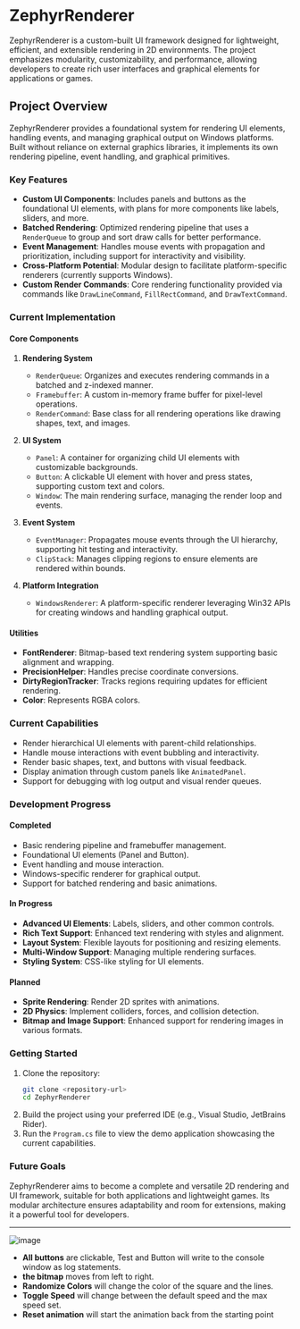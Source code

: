 # ZephyrRenderer

ZephyrRenderer is a custom-built UI framework designed for lightweight, efficient, and extensible rendering in 2D environments. The project emphasizes modularity, customizability, and performance, allowing developers to create rich user interfaces and graphical elements for applications or games.

## **Project Overview**
ZephyrRenderer provides a foundational system for rendering UI elements, handling events, and managing graphical output on Windows platforms. Built without reliance on external graphics libraries, it implements its own rendering pipeline, event handling, and graphical primitives.

### **Key Features**
- **Custom UI Components**: Includes panels and buttons as the foundational UI elements, with plans for more components like labels, sliders, and more.
- **Batched Rendering**: Optimized rendering pipeline that uses a `RenderQueue` to group and sort draw calls for better performance.
- **Event Management**: Handles mouse events with propagation and prioritization, including support for interactivity and visibility.
- **Cross-Platform Potential**: Modular design to facilitate platform-specific renderers (currently supports Windows).
- **Custom Render Commands**: Core rendering functionality provided via commands like `DrawLineCommand`, `FillRectCommand`, and `DrawTextCommand`.

### **Current Implementation**
#### **Core Components**
1. **Rendering System**
   - `RenderQueue`: Organizes and executes rendering commands in a batched and z-indexed manner.
   - `Framebuffer`: A custom in-memory frame buffer for pixel-level operations.
   - `RenderCommand`: Base class for all rendering operations like drawing shapes, text, and images.

2. **UI System**
   - `Panel`: A container for organizing child UI elements with customizable backgrounds.
   - `Button`: A clickable UI element with hover and press states, supporting custom text and colors.
   - `Window`: The main rendering surface, managing the render loop and events.

3. **Event System**
   - `EventManager`: Propagates mouse events through the UI hierarchy, supporting hit testing and interactivity.
   - `ClipStack`: Manages clipping regions to ensure elements are rendered within bounds.

4. **Platform Integration**
   - `WindowsRenderer`: A platform-specific renderer leveraging Win32 APIs for creating windows and handling graphical output.

#### **Utilities**
- **FontRenderer**: Bitmap-based text rendering system supporting basic alignment and wrapping.
- **PrecisionHelper**: Handles precise coordinate conversions.
- **DirtyRegionTracker**: Tracks regions requiring updates for efficient rendering.
- **Color**: Represents RGBA colors.

### **Current Capabilities**
- Render hierarchical UI elements with parent-child relationships.
- Handle mouse interactions with event bubbling and interactivity.
- Render basic shapes, text, and buttons with visual feedback.
- Display animation through custom panels like `AnimatedPanel`.
- Support for debugging with log output and visual render queues.

### **Development Progress**
#### **Completed**
- Basic rendering pipeline and framebuffer management.
- Foundational UI elements (Panel and Button).
- Event handling and mouse interaction.
- Windows-specific renderer for graphical output.
- Support for batched rendering and basic animations.

#### **In Progress**
- **Advanced UI Elements**: Labels, sliders, and other common controls.
- **Rich Text Support**: Enhanced text rendering with styles and alignment.
- **Layout System**: Flexible layouts for positioning and resizing elements.
- **Multi-Window Support**: Managing multiple rendering surfaces.
- **Styling System**: CSS-like styling for UI elements.

#### **Planned**
- **Sprite Rendering**: Render 2D sprites with animations.
- **2D Physics**: Implement colliders, forces, and collision detection.
- **Bitmap and Image Support**: Enhanced support for rendering images in various formats.

### **Getting Started**
1. Clone the repository:
   ```bash
   git clone <repository-url>
   cd ZephyrRenderer
   ```
2. Build the project using your preferred IDE (e.g., Visual Studio, JetBrains Rider).
3. Run the `Program.cs` file to view the demo application showcasing the current capabilities.

### **Future Goals**
ZephyrRenderer aims to become a complete and versatile 2D rendering and UI framework, suitable for both applications and lightweight games. Its modular architecture ensures adaptability and room for extensions, making it a powerful tool for developers.

---


![image](https://github.com/user-attachments/assets/0d12a015-7bac-4053-a0ab-1e638a93c177)

- **All buttons** are clickable, Test and Button will write to the console window as log statements.
- **the bitmap** moves from left to right. 
- **Randomize Colors** will change the color of the square and the lines. 
- **Toggle Speed** will change between the default speed and the max speed set. 
- **Reset animation** will start the animation back from the starting point